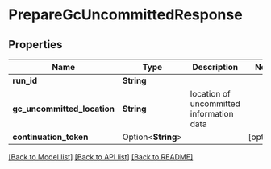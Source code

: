 # PrepareGcUncommittedResponse

## Properties

Name | Type | Description | Notes
------------ | ------------- | ------------- | -------------
**run_id** | **String** |  | 
**gc_uncommitted_location** | **String** | location of uncommitted information data | 
**continuation_token** | Option<**String**> |  | [optional]

[[Back to Model list]](../README.md#documentation-for-models) [[Back to API list]](../README.md#documentation-for-api-endpoints) [[Back to README]](../README.md)


